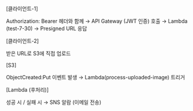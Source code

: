 [클라이언트-1]

Authorization: Bearer <JWT> 헤더와 함께
→ API Gateway (JWT 인증) 호출
→ Lambda (test-7-30) → Presigned URL 응답

[클라이언트-2]

받은 URL로 S3에 직접 업로드

[S3]

ObjectCreated:Put 이벤트 발생
→ Lambda(process-uploaded-image) 트리거

[Lambda (후처리)]

성공 시 / 실패 시 → SNS 알람 (이메일 전송)